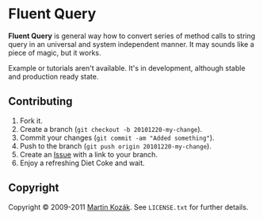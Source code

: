 Fluent Query
============

**Fluent Query** is general way how to convert series of method calls to 
string query in an universal and system independent manner. It may 
sounds like a piece of magic, but it works.

Example or tutorials aren't available. It's in development, although 
stable and production ready state.
    

Contributing
------------

1. Fork it.
2. Create a branch (`git checkout -b 20101220-my-change`).
3. Commit your changes (`git commit -am "Added something"`).
4. Push to the branch (`git push origin 20101220-my-change`).
5. Create an [Issue][2] with a link to your branch.
6. Enjoy a refreshing Diet Coke and wait.

Copyright
---------

Copyright &copy; 2009-2011 [Martin Kozák][3]. See `LICENSE.txt` for
further details.

[2]: http://github.com/martinkozak/fluent-query/issues
[3]: http://www.martinkozak.net/
